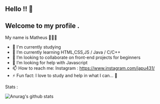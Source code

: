 ## Hello !! 👋 
## Welcome to my profile .
My name is Matheus 👨🏻‍💻

- 🔭 I'm currently studying 
- 🌱 I’m currently learning HTML,CSS,JS / Java / C/C++ 
- 👯 I’m looking to collaborate on front-end projects for beginners
- 🤔 I’m looking for help with Javascript
- 📫 How to reach me: Instagram : https://www.instagram.com/japu431/
- ⚡ Fun fact: I love to study and help in what I can... 🙂

Stats : 

![Anurag's github stats](https://github-readme-stats.vercel.app/api?username=Japu431&show_icons=true&theme=radical)
